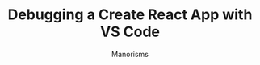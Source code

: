 ---
sections:
  - reactjs
link: 'https://www.youtube.com/watch?v=UI7dpnVoad8'
title: 'Debugging a Create React App with VS Code'
author: Manorisms
publishedAt: 2018-02-05T00:00:00.000Z
type:
  - video
  - tutorial
topics:
  - react_tests
  - miscellaneous
suggestedBy:
  - andreamangano
createdAt: 2018-03-31T11:07:32.186Z
reference: aHR0cHM6Ly93d3cueW91dHViZS5jb20vd2F0Y2g_dj1VSTdkcG5Wb2FkOA
slug: debugging-a-create-react-app-with-vs-code-by-manorisms
---